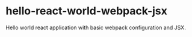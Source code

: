 # hello-react-world-webpack-jsx
Hello world react application with basic webpack configuration and JSX. 
